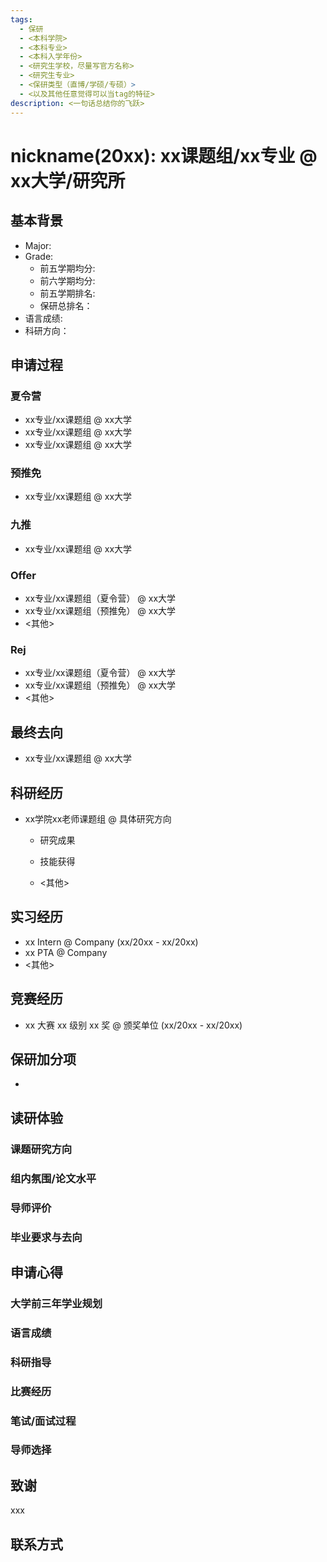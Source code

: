 ```yaml
---
tags:
  - 保研
  - <本科学院>
  - <本科专业>
  - <本科入学年份>
  - <研究生学校，尽量写官方名称>
  - <研究生专业>
  - <保研类型（直博/学硕/专硕）>
  - <以及其他任意觉得可以当tag的特征>
description: <一句话总结你的飞跃>
---
```



# nickname(20xx): xx课题组/xx专业 @ xx大学/研究所


## 基本背景

- Major: 
- Grade:
  - 前五学期均分: 
  - 前六学期均分:  
  - 前五学期排名:
  - 保研总排名： 
- 语言成绩: 
- 科研方向：


## 申请过程

### 夏令营

- xx专业/xx课题组 @ xx大学
- xx专业/xx课题组 @ xx大学
- xx专业/xx课题组 @ xx大学

### 预推免

- xx专业/xx课题组 @ xx大学

### 九推

- xx专业/xx课题组 @ xx大学


### Offer

- xx专业/xx课题组（夏令营） @ xx大学
- xx专业/xx课题组（预推免） @ xx大学
- <其他>

### Rej

- xx专业/xx课题组（夏令营） @ xx大学
- xx专业/xx课题组（预推免） @ xx大学
- <其他>

## 最终去向

- xx专业/xx课题组 @ xx大学

## 科研经历

- xx学院xx老师课题组 @ 具体研究方向
  
  - 研究成果
  
  - 技能获得
  
  - <其他>

## 实习经历

- xx Intern @ Company (xx/20xx - xx/20xx)
- xx PTA @ Company
- <其他>

## 竞赛经历

- xx 大赛 xx 级别 xx 奖 @ 颁奖单位 (xx/20xx - xx/20xx)

## 保研加分项

- 


## 读研体验

### 课题研究方向

### 组内氛围/论文水平

### 导师评价

### 毕业要求与去向

## 申请心得

### 大学前三年学业规划

### 语言成绩

### 科研指导

### 比赛经历

### 笔试/面试过程

### 导师选择

## 致谢

xxx

## 联系方式 
